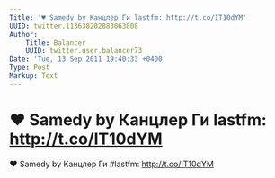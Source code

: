 ```yaml
---
Title: '♥ Samedy by Канцлер Ги lastfm: http://t.co/IT10dYM'
UUID: twitter.113638202883063808
Author:
    Title: Balancer
    UUID: twitter.user.balancer73
Date: 'Tue, 13 Sep 2011 19:40:33 +0400'
Type: Post
Markup: Text
---
```


# ♥ Samedy by Канцлер Ги lastfm: http://t.co/IT10dYM

♥ Samedy by Канцлер Ги #lastfm: http://t.co/IT10dYM